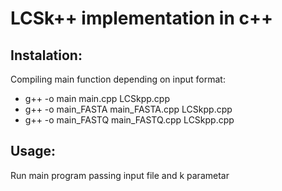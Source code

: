 # LCSk++ implementation in c++

## Instalation:
Compiling main function depending on input format:
 - g++ -o main main.cpp LCSkpp.cpp
 - g++ -o main_FASTA main_FASTA.cpp LCSkpp.cpp
 - g++ -o main_FASTQ main_FASTQ.cpp LCSkpp.cpp

## Usage:
Run main program passing input file and k parametar
